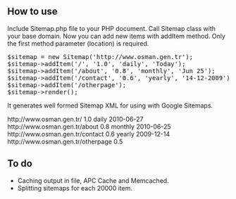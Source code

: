 How to use
----------

Include Sitemap.php file to your PHP document. Call Sitemap class with your base domain. Now you can add new items with addItem method. Only the first method parameter (location) is required.

<pre>
$sitemap = new Sitemap('http://www.osman.gen.tr');
$sitemap->addItem('/', '1.0', 'daily', 'Today');
$sitemap->addItem('/about', '0.8', 'monthly', 'Jun 25');
$sitemap->addItem('/contact', '0.6', 'yearly', '14-12-2009');
$sitemap->addItem('/otherpage');
$sitemap->render();
</pre>

It generates well formed Sitemap XML for using with Google Sitemaps.

<urlset xmlns="http://www.sitemaps.org/schemas/sitemap/0.9">
 <url>
  <loc>http://www.osman.gen.tr/</loc>
  <priotory>1.0</priotory>
  <changefreq>daily</changefreq>
  <lastmod>2010-06-27</lastmod>
 </url>
 <url>
  <loc>http://www.osman.gen.tr/about</loc>
  <priotory>0.8</priotory>
  <changefreq>monthly</changefreq>
  <lastmod>2010-06-25</lastmod>
 </url>
 <url>
  <loc>http://www.osman.gen.tr/contact</loc>
  <priotory>0.6</priotory>
  <changefreq>yearly</changefreq>
  <lastmod>2009-12-14</lastmod>
 </url>
 <url>
  <loc>http://www.osman.gen.tr/otherpage</loc>
  <priotory>0.5</priotory>
 </url>
</urlset>

To do
-----

* Caching output in file, APC Cache and Memcached.
* Splitting sitemaps for each 20000 item.